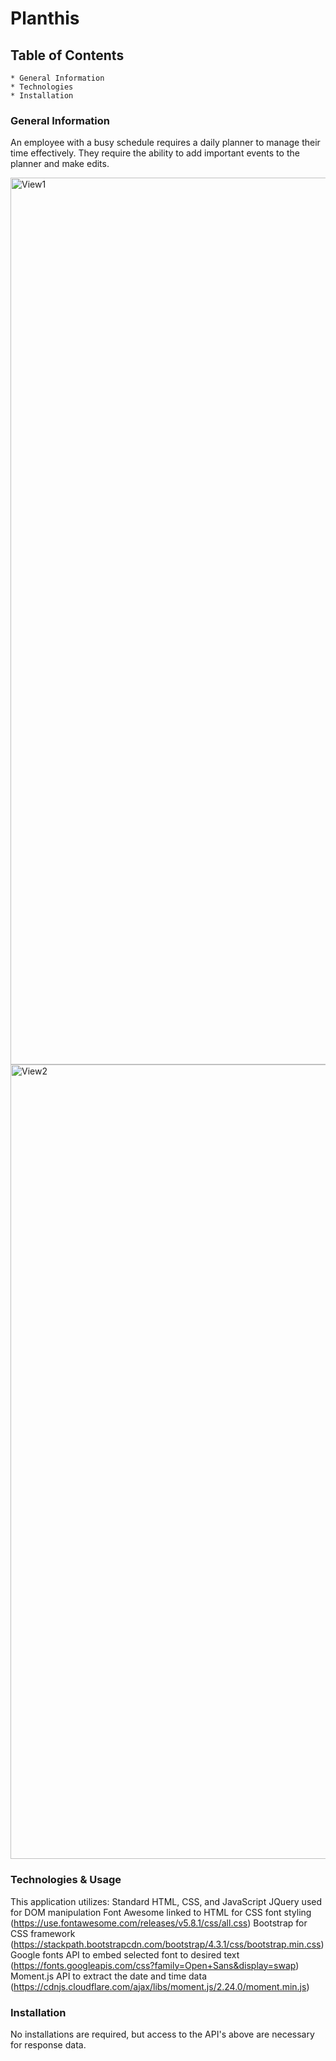 # Planthis

## Table of Contents
    * General Information
    * Technologies
    * Installation

### General Information
An employee with a busy schedule requires a daily planner to manage their time effectively.  They require the ability to add important events to the planner and make edits.

<img width="1419" alt="View1" src="https://user-images.githubusercontent.com/71804986/99214651-9e9aa280-2785-11eb-930b-1fa67051464e.png">

<img width="1271" alt="View2" src="https://user-images.githubusercontent.com/71804986/99214688-b540f980-2785-11eb-8484-08f81bd15692.png">

### Technologies & Usage
This application utilizes:
    Standard HTML, CSS, and JavaScript
    JQuery used for DOM manipulation
    Font Awesome linked to HTML for CSS font styling (https://use.fontawesome.com/releases/v5.8.1/css/all.css)
    Bootstrap for CSS framework (https://stackpath.bootstrapcdn.com/bootstrap/4.3.1/css/bootstrap.min.css)
    Google fonts API to embed selected font to desired text (https://fonts.googleapis.com/css?family=Open+Sans&display=swap)
    Moment.js API to extract the date and time data (https://cdnjs.cloudflare.com/ajax/libs/moment.js/2.24.0/moment.min.js)

### Installation

No installations are required, but access to the API's above are necessary for response data.